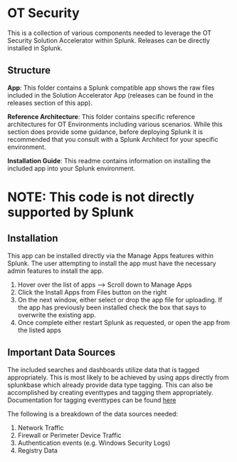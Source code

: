 # OT Security

This is a collection of various components needed to leverage the OT Security Solution Accelerator within Splunk.  Releases can be directly installed in Splunk.

## Structure

**App**:  This folder contains a Splunk compatible app shows the raw files included in the Solution Accelerator App (releases can be found in the releases section of this app).

**Reference Architecture**:  This folder contains specific reference architectures for OT Environments including various scenarios.  While this section does provide some guidance, before deploying Splunk it is recommended that you consult with a Splunk Architect for your specific environment.

**Installation Guide**:  This readme contains information on installing the included app into your Splunk environment.

# NOTE:  This code is not directly supported by Splunk

## Installation

This app can be installed directly via the Manage Apps features within Splunk.  The user attempting to install the app must have the necessary admin features to install the app.
1.  Hover over the list of apps --> Scroll down to Manage Apps
2.  Click the Install Apps from Files button on the right
3.  On the next window, either select or drop the app file for uploading.  If the app has previously been installed check the box that says to overwrite the existing app.
4.  Once complete either restart Splunk as requested, or open the app from the listed apps

## Important Data Sources

The included searches and dashboards utilize data that is tagged appropriately.  This is most likely to be achieved by using apps directly from splunkbase which already provide data type tagging.  This can also be accomplished by creating eventtypes and tagging them appropriately.  Documentation for tagging eventtypes can be found [here](https://docs.splunk.com/Documentation/SplunkCloud/latest/Knowledge/Tageventtypes)

The following is a breakdown of the data sources needed:
1. Network Traffic
2. Firewall or Perimeter Device Traffic
3. Authentication events (e.g. Windows Security Logs)
4. Registry Data



